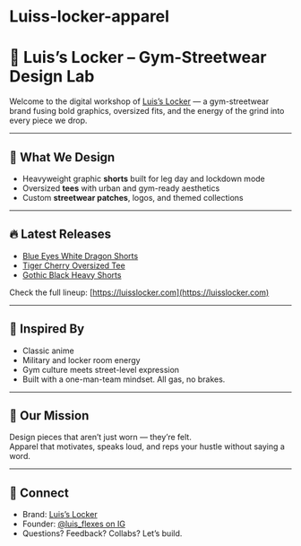 # Luiss-locker-apparel
# 🧢 Luis’s Locker – Gym-Streetwear Design Lab

Welcome to the digital workshop of [Luis’s Locker](https://luisslocker.com) — a gym-streetwear brand fusing bold graphics, oversized fits, and the energy of the grind into every piece we drop.

---

## 🎨 What We Design

- Heavyweight graphic **shorts** built for leg day and lockdown mode  
- Oversized **tees** with urban and gym-ready aesthetics  
- Custom **streetwear patches**, logos, and themed collections  

---

## 🔥 Latest Releases

- [Blue Eyes White Dragon Shorts](https://luisslocker.com/products/blue-eyes-white-dragon-shorts)  
- [Tiger Cherry Oversized Tee](https://luisslocker.com/products/tiger-cherry-oversized-shirt)  
- [Gothic Black Heavy Shorts](https://luisslocker.com/products/gothic-black-heavy-shorts)  

Check the full lineup: [https://luisslocker.com](https://luisslocker.com)

---

## 🧠 Inspired By

- Classic anime
- Military and locker room energy  
- Gym culture meets street-level expression  
- Built with a one-man-team mindset. All gas, no brakes.

---

## 🎯 Our Mission

Design pieces that aren’t just worn — they’re felt.  
Apparel that motivates, speaks loud, and reps your hustle without saying a word.

---

## 📲 Connect

- Brand: [Luis’s Locker](https://luisslocker.com)  
- Founder: [@luis_flexes on IG](https://instagram.com/luis_flexes)  
- Questions? Feedback? Collabs? Let’s build.
